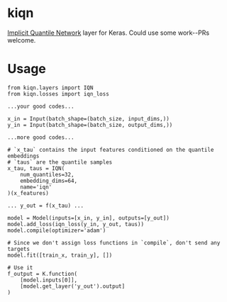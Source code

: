 kiqn
====
[Implicit Quantile Network](https://arxiv.org/abs/1806.06923) layer for Keras. Could use some work--PRs welcome.

Usage
=====
```
from kiqn.layers import IQN
from kiqn.losses import iqn_loss

...your good codes...

x_in = Input(batch_shape=(batch_size, input_dims,))
y_in = Input(batch_shape=(batch_size, output_dims,))

...more good codes...

# `x_tau` contains the input features conditioned on the quantile embeddings
# `taus` are the quantile samples
x_tau, taus = IQN(
    num_quantiles=32,
    embedding_dims=64,
    name='iqn'
)(x_features)

... y_out = f(x_tau) ...

model = Model(inputs=[x_in, y_in], outputs=[y_out])
model.add_loss(iqn_loss(y_in, y_out, taus))
model.compile(optimizer='adam')

# Since we don't assign loss functions in `compile`, don't send any targets
model.fit([train_x, train_y], [])

# Use it
f_output = K.function(
    [model.inputs[0]],
    [model.get_layer('y_out').output]
)
```
